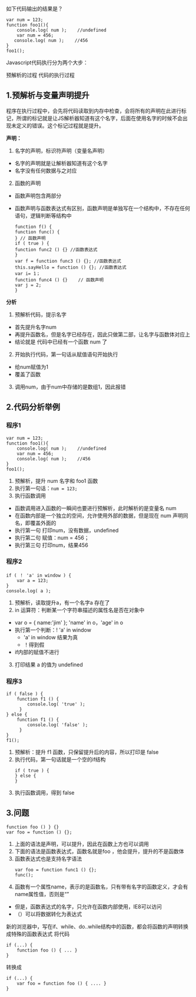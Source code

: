 如下代码输出的结果是？
```
var num = 123;
function foo1(){
    console.log( num );    //undefined
    var num = 456;
   console.log( num );    //456
}
foo1();
```
Javascript代码执行分为两个大步：

预解析的过程
代码的执行过程

1.预解析与变量声明提升
------------------------------
程序在执行过程中，会先将代码读取到内存中检查，会将所有的声明在此进行标记，所谓的标记就是让JS解析器知道有这个名字，后面在使用名字的时候不会出现未定义的错误。这个标记过程就是提升。

**声明：**

1. 名字的声明，标识符声明（变量名声明）
 + 名字的声明就是让解析器知道有这个名字
 + 名字没有任何数据与之对应

2. 函数的声明
 + 函数声明包含两部分
 + 函数声明与函数表达式有区别，函数声明是单独写在一个结构中，不存在任何语句，逻辑判断等结构中
 
    ```
    function f() {
    function func() {
    } // 函数声明
    if ( true ) {
	function func2 () {} //函数表达式
    }
    var f = function func3 () {}; //函数表达式
    this.sayHello = function () {}; //函数表达式
    var i= 1；
    function func4 () {}    // 函数声明
    var j = 2;
    }
    ```
    
**分析**
1. 预解析代码，提示名字    
 + 首先提升名字num
 + 再提升函数名，但是名字已经存在，因此只做第二部，让名字与函数体对应上
 + 结论就是 代码中已经有一个函数 num 了
 
2. 开始执行代码，第一句话从赋值语句开始执行
 + 给num赋值为1
 + 覆盖了函数 
 
3. 调用num，由于num中存储的是数组1，因此报错

2.代码分析举例
----------------------- 
### 程序1

```
var num = 123;
function foo1(){
    console.log( num );    //undefined
    var num = 456;
    console.log( num );    //456
}
foo1();
```
1. 预解析，提升 num 名字和 foo1 函数
2. 执行第一句话：`num = 123;`
3. 执行函数调用
 + 函数调用进入函数的一瞬间也要进行预解析，此时解析的是变量名 num
 + 在函数内部是一个独立的空间，允许使用外部的数据，但是现在 num 声明同名，即覆盖外面的
 + 执行第一句 打印num，没有数据，undefined
 + 执行第二句 赋值：num = 456；
 + 执行第三句 打印num，结果456

### 程序2
 
```
if ( ！ 'a' in window ) {
    var a = 123;
}
console.log( a );
```
1. 预解析，读取提升a，有一个名字a 存在了
2. in 运算符：判断某一个字符串描述的属性名是否在对象中
 + var o = { name:'jim' }; 'name' in o，'age' in o
 + 执行第一个判断：! 'a' in window
   - 'a' in window 结果为真
   - ！得到假
 + if内部的赋值不进行
3. 打印结果 a 的值为 undefined  

### 程序3

```
if ( false ) {
    function f1 () {
        console.log( 'true' );
     }
} else {
    function f1 () {
        console.log( 'false' );
     }
}
f1();
```
1. 预解析：提升 f1 函数，只保留提升后的内容，所以打印是 false
2. 执行代码，第一句话就是一个空的if结构  
    ```
    if ( true ) {
    } else {
    }
    ```
3. 执行函数调用，得到 false    

3.问题
---------------------------
```
function foo () } {}
var foo = function () {};
```
1. 上面的语法是声明，可以提升，因此在函数上方也可以调用
2. 下面的语法是函数表达式，函数名就是foo ，他会提升，提升的不是函数体
3. 函数表达式也是支持名字语法
    ```
    var foo = function func1 () {};
    func();
    ```
4. 函数有一个属性name，表示的是函数名，只有带有名字的函数定义，才会有name属性值，否则是“”
 + 但是，函数表达式的名字，只允许在函数内部使用，IE8可以访问
 + （）可以将数据转化为表达式
 
新的浏览器中，写在if、while、do..while结构中的函数，都会将函数的声明转换成特殊的函数表达式 
将代码   
```
if (...) {
    function foo () { ... }
}
```
转换成
```
if (...) {
    var foo = function foo () { .... }
}
```  